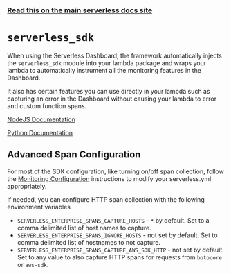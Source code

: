 <!--
title: Serverless SDK
menuText: sdk
layout: Doc
-->

<!-- DOCS-SITE-LINK:START automatically generated  -->

### [Read this on the main serverless docs site](https://www.serverless.com/framework/docs/dashboard/sdk/)

<!-- DOCS-SITE-LINK:END -->

# `serverless_sdk`

When using the Serverless Dashboard, the framework automatically injects the `serverless_sdk`
module into your lambda package and wraps your lambda to automatically instrument all the
monitoring features in the Dashboard.

It also has certain features you can use directly in your lambda such as capturing an error in the
Dashboard without causing your lambda to error and custom function spans.

[NodeJS Documentation](../sdk/nodejs.md)

[Python Documentation](../sdk/python.md)

## Advanced Span Configuration

For most of the SDK configuration, like turning on/off span collection, follow the
[Monitoring Configuration](../monitoring/#configuration) instructions to modify your
serverless.yml appropriately.

If needed, you can configure HTTP span collection with the following environment variables

- `SERVERLESS_ENTERPRISE_SPANS_CAPTURE_HOSTS` - `*` by default. Set to a comma delimited list of
  host names to capture.
- `SERVERLESS_ENTERPRISE_SPANS_IGNORE_HOSTS` - not set by default. Set to comma delimited list of
  hostnames to not capture.
- `SERVERLESS_ENTERPRISE_SPANS_CAPTURE_AWS_SDK_HTTP` - not set by default. Set to any value to
  also capture HTTP spans for requests from `botocore` or `aws-sdk`.
